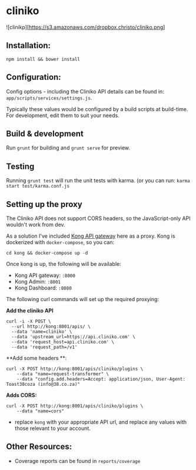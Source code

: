 # cliniko

![clinikp][https://s3.amazonaws.com/dropbox.christo/cliniko.png]

## Installation: 

```
npm install && bower install
```
## Configuration:

Config options - including the Cliniko API details can be found in: `app/scripts/services/settings.js`. 

Typically these values would be configured by a build scripts at build-time. For development, edit them to suit your needs.

## Build & development

Run `grunt` for building and `grunt serve` for preview.



## Testing

Running `grunt test` will run the unit tests with karma. (or you can run: `karma start test/karma.conf.js`

## Setting up the proxy 

The Cliniko API does not support CORS headers, so the JavaScript-only API wouldn't work from dev. 


As a solution I've included [Kong API gateway](http://getkong.com) here as a proxy. Kong is dockerized with `docker-compose`, so you can:

```
cd kong && docker-compose up -d
```

Once kong is up, the following will be available: 

* Kong API gateway: `:8000`
* Kong Admin: `:8001`
* Kong Dashboard: `:8080`

The following curl commands will set up the required proxying:

**Add the cliniko API**

```
curl -i -X POST \
  --url http://kong:8001/apis/ \
  --data 'name=cliniko' \
  --data 'upstream_url=https://api.cliniko.com' \
  --data 'request_host=api.cliniko.com' \
  --data 'request_path=/v1'
```

**Add some headers **:
```
curl -X POST http://kong:8001/apis/cliniko/plugins \
    --data "name=request-transformer" \
    --data "config.add.headers=Accept: application/json, User-Agent: Toast38coza (info@38.co.za)"
```

**Adds CORS:**

```
curl -X POST http://kong:8001/apis/cliniko/plugins \
    --data "name=cors" 
```

* replace `kong` with your appropriate API url, and replace any values with those relevant to your account.

## Other Resources: 

* Coverage reports can be found in `reports/coverage`
